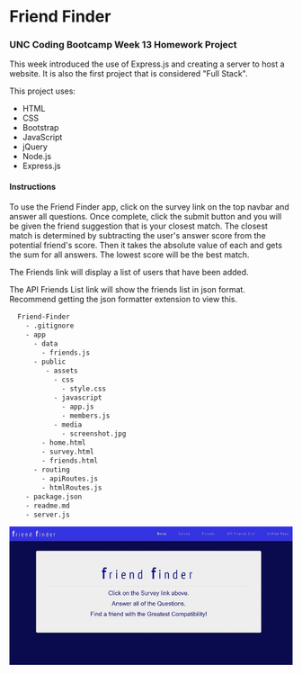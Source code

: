 # Friend Finder

### UNC Coding Bootcamp Week 13 Homework Project


This week introduced the use of Express.js and creating a server to host a website. It is also the first project that is considered "Full Stack".

This project uses:

* HTML
* CSS
* Bootstrap
* JavaScript
* jQuery
* Node.js
* Express.js

#### Instructions

To use the Friend Finder app, click on the survey link on the top navbar and answer all questions.  Once complete, click the submit button and you will be given the friend suggestion that is your closest match. The closest match is determined by subtracting the user's answer score from the potential friend's score. Then it takes the absolute value of each and gets the sum for all answers. The lowest score will be the best match.

The Friends link will display a list of users that have been added.

The API Friends List link will show the friends list in json format.  Recommend getting the json formatter extension to view this.

```
  Friend-Finder  
    - .gitignore
    - app
      - data
        - friends.js 
      - public
         - assets
           - css
             - style.css
           - javascript
             - app.js
             - members.js
           - media
             - screenshot.jpg
        - home.html
        - survey.html
        - friends.html
      - routing
        - apiRoutes.js
        - htmlRoutes.js
    - package.json
    - readme.md
    - server.js
  ```

  ![screenshot](/app/public/assets/media/screenshot.jpg)